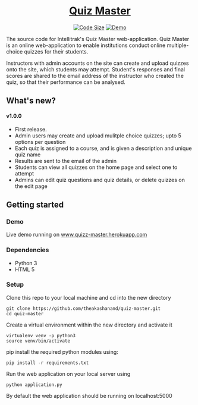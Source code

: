 <h1 align="center">
  <a href="http://quizz-master.herokuapp.com">Quiz Master</a>
</h1>
<p align="center">
  <a href="https://github.com/theakashanand/quiz-master"><img alt="Code Size" src="https://img.shields.io/github/languages/code-size/theakashanand/quiz-master.svg"/></a>
  <a href="http://quizz-master.herokuapp.com"><img alt="Demo" src="https://img.shields.io/badge/demo-online-green.svg"/></a>
</p>

<p>
The source code for Intellitrak's Quiz Master web-application. Quiz Master is an online web-application to enable institutions conduct online multiple-choice quizzes for their students. 

Instructors with admin accounts on the site can create and upload quizzes onto the site, which students may attempt. Student's responses and final scores are shared to the email address of the instructor who created the quiz, so that their performance can be analysed.
</p>

## What's new?

#### v1.0.0
* First release.
* Admin users may create and upload mulitple choice quizzes; upto 5 options per question
* Each quiz is assigned to a course, and is given a description and unique quiz name
* Results are sent to the email of the admin
* Students can view all quizzes on the home page and select one to attempt
* Admins can edit quiz questions and quiz details, or delete quizzes on the edit page


## Getting started

### Demo
Live demo running on <a href="www.quizz-master.herokuapp.com">www.quizz-master.herokuapp.com</a>

### Dependencies

* Python 3
* HTML 5

### Setup
Clone this repo to your local machine and cd into the new directory
```
git clone https://github.com/theakashanand/quiz-master.git
cd quiz-master
```
Create a virtual environment within the new directory and activate it
```
virtualenv venv -p python3
source venv/bin/activate
```
pip install the required python modules using:
```
pip install -r requirements.txt
```
Run the web application on your local server using
```
python application.py
```
By default the web application should be running on localhost:5000



